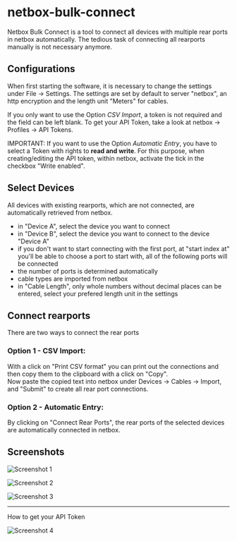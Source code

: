 # netbox-bulk-connect

Netbox Bulk Connect is a tool to connect all devices with multiple rear ports in netbox automatically.
The tedious task of connecting all rearports manually is not necessary anymore.

## Configurations
When first starting the software, it is necessary to change the settings under File -> Settings.
The settings are set by default to server "netbox", an http encryption and the length unit "Meters" for cables. 

If you only want to use the Option *CSV Import*, a token is not required and the field can be left blank. To get your API Token, take a look at netbox -> Profiles -> API Tokens.

IMPORTANT: If you want to use the Option *Automatic Entry*, you have to select a Token with rights to **read and write**.
For this purpose, when creating/editing the API token, within netbox, activate the tick in the checkbox "Write enabled".

## Select Devices
All devices with existing rearports, which are not connected, are automatically retrieved from netbox.
* in "Device A", select the device you want to connect
* in "Device B", select the device you want to connect to the device "Device A"
* if you don't want to start connecting with the first port, at "start index at" you'll be able to choose a port to start with, all of the following ports will be connected
* the number of ports is determined automatically
* cable types are imported from netbox
* in "Cable Length", only whole numbers without decimal places can be entered, select your prefered length unit in the settings

## Connect rearports
There are two ways to connect the rear ports 

### Option 1 - CSV Import:
With a click on "Print CSV format" you can print out the connections and then copy them to the clipboard with a click on "Copy".
<br>Now paste the copied text into netbox under Devices -> Cables -> Import, and "Submit" to create all rear port connections.

### Option 2 - Automatic Entry:
By clicking on "Connect Rear Ports", the rear ports of the selected devices are automatically connected in netbox.

## Screenshots

![Screenshot 1](https://s18.directupload.net/images/190516/jqixrx2s.png)

![Screenshot 2](https://s18.directupload.net/images/190516/uhkug434.png)

![Screenshot 3](https://s18.directupload.net/images/190516/s2k2men5.png)

***
How to get your API Token
<br>

![Screenshot 4](https://s18.directupload.net/images/190516/839cgdga.png)